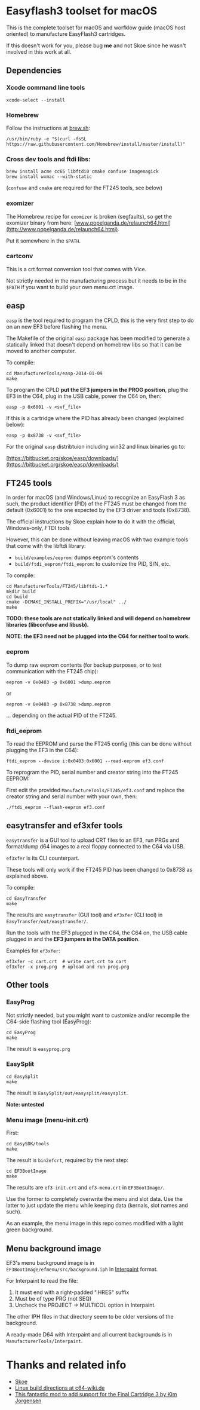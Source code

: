 # Easyflash3 toolset for macOS

This is the complete toolset for macOS and worfklow guide (macOS host oriented) to manufacture EasyFlash3 cartridges.

If this doesn't work for you, please bug **me** and not Skoe since he wasn't involved in this work at all.

## Dependencies

### Xcode command line tools

```
xcode-select --install
```

### Homebrew

Follow the instructions at [brew.sh](https://brew.sh):

```
/usr/bin/ruby -e "$(curl -fsSL https://raw.githubusercontent.com/Homebrew/install/master/install)"
```

### Cross dev tools and ftdi libs:

```
brew install acme cc65 libftdi0 cmake confuse imagemagick
brew install wxmac --with-static
```

(`confuse` and `cmake` are required for the FT245 tools, see below)

### exomizer

The Homebrew recipe for `exomizer` is broken (segfaults), so get the exomizer binary from here: [www.popelganda.de/relaunch64.html](http://www.popelganda.de/relaunch64.html).

Put it somewhere in the `$PATH`.

### cartconv

This is a crt format conversion tool that comes with Vice.

Not strictly needed in the manufacturing process but it needs to be in the `$PATH` if you want to build your own menu.crt image.

## easp

`easp` is the tool required to program the CPLD, this is the very first step to do on an new EF3 before flashing the menu. 

The Makefile of the original `easp` package has been modified to generate a statically linked that doesn't depend on homebrew libs so that it can be moved to another computer.

To compile:

```
cd ManufacturerTools/easp-2014-01-09
make
```

To program the CPLD **put the EF3 jumpers in the PROG position**, plug the EF3 in the C64, plug in the USB cable, power the C64 on, then:

```
easp -p 0x6001 -v <svf_file> 
```

If this is a cartridge where the PID has already been changed (explained below):

```
easp -p 0x8738 -v <svf_file> 
```

For the original `easp` distribtuion including win32 and linux binaries go to:

[https://bitbucket.org/skoe/easp/downloads/](https://bitbucket.org/skoe/easp/downloads/)


## FT245 tools

In order for macOS (and Windows/Linux) to recognize an EasyFlash 3 as such, the product identifier (PID) of the FT245 must be changed from the default (0x6001) to the one expected by the EF3 driver and tools (0x8738).

The official instructions by Skoe explain how to do it with the official, Windows-only, FTDI tools

However, this can be done without leaving macOS with two example tools that come with the libftdi library:

 * `build/examples/eeprom`: dumps eeprom's contents
 * `build/ftdi_eeprom/ftdi_eeprom`: to customize the PID, S/N, etc.

To compile:

```
cd ManufacturerTools/FT245/libftdi-1.*
mkdir build
cd build
cmake -DCMAKE_INSTALL_PREFIX="/usr/local" ../
make
```
**TODO: these tools are not statically linked and will depend on homebrew libraries (libconfuse and libusb).**

**NOTE: the EF3 need not be plugged into the C64 for neither tool to work.**

### eeprom

To dump raw eeprom contents (for backup purposes, or to test communication with the FT245 chip):

```
eeprom -v 0x0403 -p 0x6001 >dump.eeprom
```

or

```
eeprom -v 0x0403 -p 0x8738 >dump.eeprom
```

... depending on the actual PID of the FT245.


### ftdi_eeprom

To read the EEPROM and parse the FT245 config (this can be done without plugging the EF3 in the C64):

```
ftdi_eeprom --device i:0x0403:0x6001 --read-eeprom ef3.conf
```

To reprogram the PID, serial number and creator string into the FT245 EEPROM:

First edit the provided `ManufactureTools/FT245/ef3.conf` and replace the creator string and serial number with your own, then:

```
./ftdi_eeprom --flash-eeprom ef3.conf
```

## easytransfer and ef3xfer tools

`easytransfer` is a GUI tool to upload CRT files to an EF3, run PRGs and format/dump d64 images to a real floppy connected to the C64 via USB.

`ef3xfer` is its CLI counterpart.

These tools will only work if the FT245 PID has been changed to 0x8738 as explained above.

To compile:

```
cd EasyTransfer
make
```

The results are `easytransfer` (GUI tool) and `ef3xfer` (CLI tool) in `EasyTransfer/out/easytransfer/`.

Run the tools with the EF3 plugged in the C64, the C64 on, the USB cable plugged in and the **EF3 jumpers in the DATA position**.

Examples for `ef3xfer`:

```
ef3xfer -c cart.crt  # write cart.crt to cart
ef3xfer -x prog.prg  # upload and run prog.prg
```

## Other tools

### EasyProg

Not strictly needed, but you might want to customize and/or recompile the C64-side flashing tool (EasyProg):

```
cd EasyProg
make
```

The result is `easyprog.prg`

### EasySplit

```
cd EasySplit
make
```

The result is `EasySplit/out/easysplit/easysplit`.

**Note: untested**

### Menu image (menu-init.crt)

First:

```
cd EasySDK/tools
make
```

The result is `bin2efcrt`, required by the next step:

```
cd EF3BootImage
make
```

The results are `ef3-init.crt` and `ef3-menu.crt` in `EF3BootImage/`.

Use the former to completely overwrite the menu and slot data. Use the latter to just update the menu while keeping data (kernals, slot names and such).

As an example, the menu image in this repo comes modified with a light green background.

## Menu background image

EF3's menu background image is in `EF3BootImage/efmenu/src/background.iph` in [Interpaint](https://csdb.dk/release/?id=13467) format.

For Interpaint to read the file:

 1. It must end with a right-padded ".HRES" suffix
 2. Must be of type PRG (not SEQ)
 3. Uncheck the PROJECT -> MULTICOL option in Interpaint.

The other IPH files in that directory seem to be older versions of the background.

A ready-made D64 with Interpaint and all current backgrounds is in `ManufacturerTools/Interpaint`.

# Thanks and related info

 * [Skoe](http://skoe.de/easyflash/doku.php)
 * [Linux build directions at c64-wiki.de](https://www.c64-wiki.de/wiki/EasyFlash³/Sourcecode_kompilieren)
 * [This fantastic mod to add support for the Final Cartridge 3 by Kim Jorgensen](http://github.com/KimJorgensen/easyflash) 
